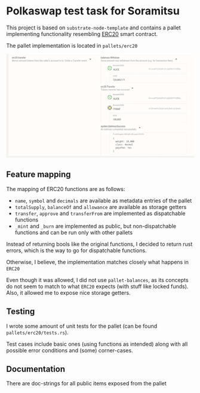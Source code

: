 # Polkaswap test task for Soramitsu

This project is based on `substrate-node-template` and contains a pallet implementing functionality resembling [ERC20](https://github.com/OpenZeppelin/openzeppelin-contracts/blob/master/contracts/token/ERC20/ERC20.sol) smart contract.

The pallet implementation is located in `pallets/erc20`

![](screen.png)

## Feature mapping

The mapping of ERC20 functions are as follows:

- `name`, `symbol` and `decimals` are available as metadata entries of the pallet
- `totalSupply`, `balanceOf` and `allowance` are available as storage getters
- `transfer`, `approve` and `transferFrom` are implemented as dispatchable functions
- `_mint` and `_burn` are implemented as public, but non-dispatchable functions and can be run only with other pallets

Instead of returning bools like the original functions, I decided to return rust errors, which is the way to go for dispatchable functions.

Otherwise, I believe, the implementation matches closely what happens in `ERC20`

Even though it was allowed, I did not use `pallet-balances`, as its concepts do not seem to match to what `ERC20` expects (with stuff like locked funds). Also, it allowed me to expose nice storage getters.

## Testing

I wrote some amount of unit tests for the pallet (can be found `pallets/erc20/tests.rs`).

Test cases include basic ones (using functions as intended) along with all possible error conditions and (some) corner-cases.

## Documentation

There are doc-strings for all public items exposed from the pallet
